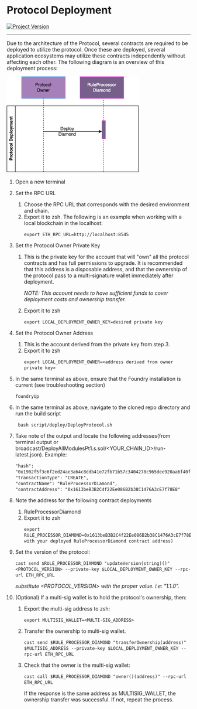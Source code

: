 # Protocol Deployment
[![Project Version][version-image]][version-url]

---
Due to the architecture of the Protocol, several contracts are required to be deployed to utilize the protocol. Once these are deployed, 
several application ecosystems may utilize these contracts independently without affecting each other. The following diagram
is an overview of this deployment process:


![Protocol deployment sequence diagram](../images/ProtocolDeployment.png)

1. Open a new terminal
2. Set the RPC URL
   1. Choose the RPC URL that corresponds with the desired environment and chain.
   2. Export it to zsh. The following is an example when working with a local blockchain in the localhost:
        ````
        export ETH_RPC_URL=http://localhost:8545
        ````
3. Set the Protocol Owner Private Key
   1. This is the private key for the account that will "own" all the protocol contracts and has full permissions to upgrade. It is recommended that this address is a disposable address, and that the ownership of the protocol pass to a multi-signature wallet immediately after deployment. 
   
      *NOTE: This account needs to have sufficient funds to cover deployment costs and ownership transfer.*
   2. Export it to zsh
        ````
        export LOCAL_DEPLOYMENT_OWNER_KEY=desired private key
        ```` 
4. Set the Protocol Owner Address
   1. This is the account derived from the private key from step 3.
   2. Export it to zsh
        ````
        export LOCAL_DEPLOYMENT_OWNER=<address derived from owner private key>
        ````
5. In the same terminal as above, ensure that the Foundry installation is current (see troubleshooting section)
   ````
   foundryUp
   ````

6. In the same terminal as above, navigate to the cloned repo directory and run the build script
   ````
	bash script/deploy/DeployProtocol.sh
   ````

7. Take note of the output and locate the following addresses(from terminal output or broadcast/DeployAllModulesPt1.s.sol/<YOUR_CHAIN_ID>/run-latest.json). Example:
   ```
   "hash": "0x1902f5f3c6f2ed24ae3a64c8ddb41e72fb71b57c3404278c965dee920aa6f40f",
   "transactionType": "CREATE",
   "contractName": "RuleProcessorDiamond",
   "contractAddress": "0x1613beB3B2C4f22Ee086B2b38C1476A3cE7f78E8"
   ```
8. Note the address for the following contract deployments
   1. RuleProcessorDiamond
   2. Export it to zsh
        ````
        export RULE_PROCESSOR_DIAMOND=0x1613beB3B2C4f22Ee086B2b38C1476A3cE7f78E8(substitute with your deployed RuleProcessorDiamond contract address)
        ````
9. Set the version of the protocol:
   ```
   cast send $RULE_PROCESSOR_DIAMOND "updateVersion(string)()" <PROTOCOL_VERSION> --private-key $LOCAL_DEPLOYMENT_OWNER_KEY --rpc-url ETH_RPC_URL
   ```
   *substitute <PROTOCOL_VERSION> with the proper value. i.e: "1.1.0".*

10. (Optional) If a multi-sig wallet is to hold the protocol's ownership, then:
      1. Export the multi-sig address to zsh:
         ```
         export MULTISIG_WALLET=<MULTI-SIG_ADDRESS>
         ```   
      2. Transfer the ownership to multi-sig wallet.
         ```
         cast send $RULE_PROCESSOR_DIAMOND "transferOwnership(address)" $MULTISIG_ADDRESS --private-key $LOCAL_DEPLOYMENT_OWNER_KEY --rpc-url ETH_RPC_URL
         ```
      3. Check that the owner is the multi-sig wallet:
         ```
         cast call $RULE_PROCESSOR_DIAMOND "owner()(address)" --rpc-url ETH_RPC_URL
         ```
         If the response is the same address as MULTISIG_WALLET, the ownership transfer was successful. If not, repeat the process.


<!-- These are the body links -->
[environment-url]: ./SET-ENVIRONMENT.md

<!-- These are the header links -->
[version-image]: https://img.shields.io/badge/Version-1.1.0-brightgreen?style=for-the-badge&logo=appveyor
[version-url]: https://github.com/thrackle-io/Tron